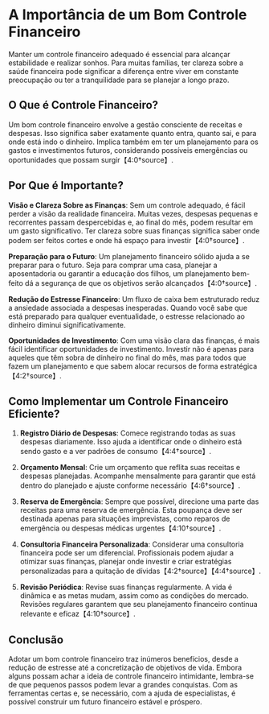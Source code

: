 # A Importância de um Bom Controle Financeiro

Manter um controle financeiro adequado é essencial para alcançar estabilidade e realizar sonhos. Para muitas famílias, ter clareza sobre a saúde financeira pode significar a diferença entre viver em constante preocupação ou ter a tranquilidade para se planejar a longo prazo.

## O Que é Controle Financeiro?

Um bom controle financeiro envolve a gestão consciente de receitas e despesas. Isso significa saber exatamente quanto entra, quanto sai, e para onde está indo o dinheiro. Implica também em ter um planejamento para os gastos e investimentos futuros, considerando possíveis emergências ou oportunidades que possam surgir【4:0†source】.

## Por Que é Importante?

**Visão e Clareza Sobre as Finanças**: Sem um controle adequado, é fácil perder a visão da realidade financeira. Muitas vezes, despesas pequenas e recorrentes passam despercebidas e, ao final do mês, podem resultar em um gasto significativo. Ter clareza sobre suas finanças significa saber onde podem ser feitos cortes e onde há espaço para investir【4:0†source】.

**Preparação para o Futuro**: Um planejamento financeiro sólido ajuda a se preparar para o futuro. Seja para comprar uma casa, planejar a aposentadoria ou garantir a educação dos filhos, um planejamento bem-feito dá a segurança de que os objetivos serão alcançados【4:0†source】.

**Redução do Estresse Financeiro**: Um fluxo de caixa bem estruturado reduz a ansiedade associada a despesas inesperadas. Quando você sabe que está preparado para qualquer eventualidade, o estresse relacionado ao dinheiro diminui significativamente.

**Oportunidades de Investimento**: Com uma visão clara das finanças, é mais fácil identificar oportunidades de investimento. Investir não é apenas para aqueles que têm sobra de dinheiro no final do mês, mas para todos que fazem um planejamento e que sabem alocar recursos de forma estratégica【4:2†source】.

## Como Implementar um Controle Financeiro Eficiente?

1. **Registro Diário de Despesas**: Comece registrando todas as suas despesas diariamente. Isso ajuda a identificar onde o dinheiro está sendo gasto e a ver padrões de consumo【4:4†source】.

2. **Orçamento Mensal**: Crie um orçamento que reflita suas receitas e despesas planejadas. Acompanhe mensalmente para garantir que está dentro do planejado e ajuste conforme necessário【4:6†source】.

3. **Reserva de Emergência**: Sempre que possível, direcione uma parte das receitas para uma reserva de emergência. Esta poupança deve ser destinada apenas para situações imprevistas, como reparos de emergência ou despesas médicas urgentes【4:10†source】.

4. **Consultoria Financeira Personalizada**: Considerar uma consultoria financeira pode ser um diferencial. Profissionais podem ajudar a otimizar suas finanças, planejar onde investir e criar estratégias personalizadas para a quitação de dívidas【4:2†source】【4:4†source】.

5. **Revisão Periódica**: Revise suas finanças regularmente. A vida é dinâmica e as metas mudam, assim como as condições do mercado. Revisões regulares garantem que seu planejamento financeiro continua relevante e eficaz【4:10†source】.

## Conclusão

Adotar um bom controle financeiro traz inúmeros benefícios, desde a redução de estresse até a concretização de objetivos de vida. Embora alguns possam achar a ideia de controle financeiro intimidante, lembra-se de que pequenos passos podem levar a grandes conquistas. Com as ferramentas certas e, se necessário, com a ajuda de especialistas, é possível construir um futuro financeiro estável e próspero.